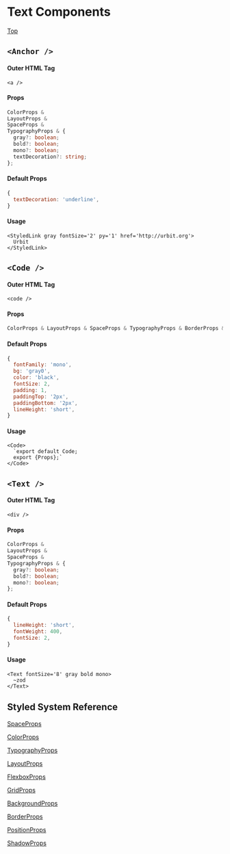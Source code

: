 # Text Components

[Top](https://www.github.com/urbit/indigo-react)

## `<Anchor />`

#### Outer HTML Tag

`<a />`

#### Props
```ts
ColorProps &
LayoutProps &
SpaceProps &
TypographyProps & {
  gray?: boolean;
  bold?: boolean;
  mono?: boolean;
  textDecoration?: string;
};
```

#### Default Props
```js
{
  textDecoration: 'underline',
}
```

#### Usage
```tsx
<StyledLink gray fontSize='2' py='1' href='http://urbit.org'>
  Urbit
</StyledLink>
```

## `<Code />`

#### Outer HTML Tag

`<code />`

#### Props
```ts
ColorProps & LayoutProps & SpaceProps & TypographyProps & BorderProps &  {};
```

#### Default Props
```js
{
  fontFamily: 'mono',
  bg: 'gray0',
  color: 'black',
  fontSize: 2,
  padding: 1,
  paddingTop: '2px',
  paddingBottom: '2px',
  lineHeight: 'short',
}
```

#### Usage
```tsx
<Code>
  `export default Code;
  export {Props};`
</Code>
```


## `<Text />`

#### Outer HTML Tag

`<div />`

#### Props
```ts
ColorProps &
LayoutProps &
SpaceProps &
TypographyProps & {
  gray?: boolean;
  bold?: boolean;
  mono?: boolean;
};
```

#### Default Props
```js
{
  lineHeight: 'short',
  fontWeight: 400,
  fontSize: 2,
}
```

#### Usage
```tsx
<Text fontSize='8' gray bold mono>
  ~zod
</Text>
```

## Styled System Reference
[SpaceProps](https://styled-system.com/table#space)

[ColorProps](https://styled-system.com/table#color)

[TypographyProps](https://styled-system.com/table#typography)

[LayoutProps](https://styled-system.com/table#layout)

[FlexboxProps](https://styled-system.com/table#flexbox)

[GridProps](https://styled-system.com/table#grid-layout)

[BackgroundProps](https://styled-system.com/table#background)

[BorderProps](https://styled-system.com/table#border)

[PositionProps](https://styled-system.com/table#position)

[ShadowProps](https://styled-system.com/table#shadow)
